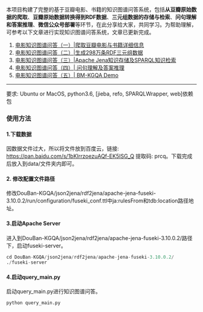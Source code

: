 本项目构建了完整的基于豆瓣电影、书籍的知识图谱问答系统，包括**从豆瓣原始数据的爬取**、**豆瓣原始数据转换得到RDF数据**、**三元组数据的存储与检索**、**问句理解和答案推理**、**微信公众号部署**等环节，在此分享给大家，共同学习。为帮助理解，可参考以下文章进行实现知识图谱问答系统，文章已更新完成。

1. [电影知识图谱问答（一）|爬取豆瓣电影与书籍详细信息](https://zhuanlan.zhihu.com/p/58126191)
2. [电影知识图谱问答（二）|生成298万条RDF三元组数据](https://zhuanlan.zhihu.com/p/58840251)
3. [电影知识图谱问答（三）|Apache Jena知识存储及SPARQL知识检索](https://zhuanlan.zhihu.com/p/77497246)
4. [电影知识图谱问答（四）| 问句理解及答案推理](https://zhuanlan.zhihu.com/p/77594347)
5. [电影知识图谱问答（五）| BM-KGQA Demo](https://zhuanlan.zhihu.com/p/77594908)

---

要求: Ubuntu or MacOS, python3.6, [jieba, refo, SPARQLWrapper, web]依赖包


### 使用方法
#### 1.下载数据
因数据文件过大，所以将文件放到百度云，链接: https://pan.baidu.com/s/1bKIrrzoezuAQf-EK5ISG_Q 提取码: prcq。下载完成后放入到data/文件夹内即可。

#### 2. 修改配置文件路径
修改DouBan-KGQA/json2jena/rdf2jena/apache-jena-fuseki-3.10.0.2/run/configuration/fuseki_conf.ttl中ja:rulesFrom和tdb:location路径地址。

#### 3.启动Apache Server
进入到DouBan-KGQA/json2jena/rdf2jena/apache-jena-fuseki-3.10.0.2/路径下，启动fuseki-server。
```python
cd DouBan-KGQA/json2jena/rdf2jena/apache-jena-fuseki-3.10.0.2/ 
./fuseki-server
```


#### 4.启动query_main.py
启动query_main.py进行知识图谱问答。
```python
python query_main.py
```
